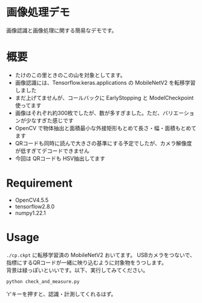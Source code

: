 # 画像処理デモ
画像認識と画像処理に関する簡易なデモです。

# 概要
 
- たけのこの里ときのこの山を対象としてます。
- 画像認識には、Tensorflow.keras.applications の MobileNetV2 を転移学習しました
- まだ上げてませんが、コールバックに EarlyStopping と ModelCheckpoint 使ってます
- 画像はそれぞれ約300枚でしたが、数が多すぎました。ただ、バリエーションが少なすぎた感じです
- OpenCV で物体抽出と面積最小な外接矩形もとめて長さ・幅・面積もとめてます
- QRコードも同時に読んで大きさの基準にする予定でしたが、カメラ解像度が低すぎてデコードできません
- 今回は QRコードも HSV抽出してます
 
# Requirement
* OpenCV4.5.5
* tensorflow2.8.0
* numpy1.22.1
 
# Usage
 
`./cp.ckpt` に転移学習済の MobileNetV2 おいてます。
USBカメラをつないで、指標にするQRコードが一緒に映り込むように対象物をうつします。<br>
背景は緑っぽいといいです。以下、実行してみてください。
 
```bash
python check_and_measure.py
```
'r'キーを押すと、認識・計測してくれるはず。

 
